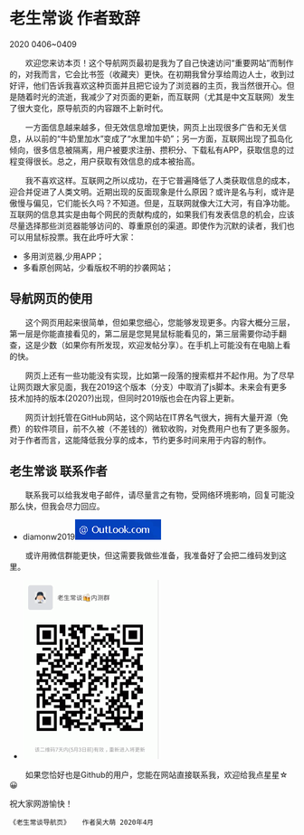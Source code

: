 老生常谈 作者致辞
================
2020 0406~0409

　　欢迎您来访本页！这个导航网页最初是我为了自己快速访问“重要网站”而制作的，对我而言，它会比书签（收藏夹）更快。在初期我曾分享给周边人士，收到过好评，他们告诉我喜欢这种页面并且把它设为了浏览器的主页，我当然很开心。但是随着时光的流逝，我减少了对页面的更新，而互联网（尤其是中文互联网）发生了很大变化，原导航页的内容跟不上新时代。

　　一方面信息越来越多，但无效信息增加更快，网页上出现很多广告和无关信息，从以前的“牛奶里加水”变成了“水里加牛奶”；另一方面，互联网出现了孤岛化倾向，很多信息被隔离，用户被要求注册、攒积分、下载私有APP，获取信息的过程变得很长。总之，用户获取有效信息的成本被抬高。

　　我不喜欢这样。互联网之所以成功，在于它普遍降低了人类获取信息的成本，迎合并促进了人类文明。近期出现的反面现象是什么原因？或许是名与利，或许是傲慢与偏见，它们能长久吗？不知道。但是，互联网就像大江大河，有自净功能。互联网的信息其实是由每个网民的贡献构成的，如果我们有发表信息的机会，应该尽量选择那些浏览器能够访问的、尊重原创的渠道。即使作为沉默的读者，我们也可以用鼠标投票。我在此呼吁大家：

+ 多用浏览器,少用APP；
+ 多看原创网站，少看版权不明的抄袭网站；
　　

导航网页的使用
-------------

　　这个网页用起来很简单，但如果您细心，您能够发现更多。内容大概分三层，第一层是你能直接看见的，第二层是您晃晃鼠标能看见的，第三层需要你动手翻查，这是少数（如果你有所发现，欢迎发帖分享）。在手机上可能没有在电脑上看的快。

　　网页上还有一些功能没有实现，比如第一段落的搜索框并不起作用。为了尽早让网页跟大家见面，我在2019这个版本（分支）中取消了js脚本。未来会有更多技术加持的版本(2020?)出现，但同时2019版也会在内容上更新。

　　网页计划托管在GitHub网站，这个网站在IT界名气很大，拥有大量开源（免费）的软件项目，前不久被（不差钱的）微软收购，对免费用户也有了更多服务。对于作者而言，这能降低我分享的成本，节约更多时间来用于内容的制作。


 老生常谈 联系作者
 ----------------

　　联系我可以给我发电子邮件，请尽量言之有物，受网络环境影响，回复可能没那么快，但我会尽力回应。
  
+ diamonw2019![邮件后缀：出去看看](./email-2019.png)


　　或许用微信群能更快，但这需要我做些准备，我准备好了会把二维码发到这里。
  
+ ![二维码图片准备中](weixin-2019.png)

　　如果您恰好也是Github的用户，您能在网站直接联系我，欢迎给我点星星☆ 😀

祝大家网游愉快！

	《老生常谈导航页》	作者吴大萌 2020年4月

